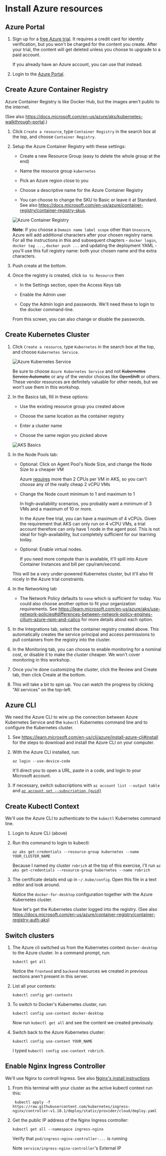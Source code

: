 Install Azure resources
=======================


Azure Portal
------------

1. Sign up for a [free Azure trial](https://azure.microsoft.com/en-us/free/).  It requires a credit card for identity verification, but you won't be charged for the content you create.  After your trial, the content will get deleted unless you choose to upgrade to a paid account.

   If you already have an Azure account, you can use that instead.

2. Login to the [Azure Portal](https://portal.azure.com).


Create Azure Container Registry
-------------------------------

Azure Container Registry is like Docker Hub, but the images aren't public to the internet.

(See also https://docs.microsoft.com/en-us/azure/aks/kubernetes-walkthrough-portal.)

1. Click `Create a resource`, type `Container Registry` in the search box at the top, and choose `Container Registry`.

2. Setup the Azure Container Registry with these settings:

   - Create a new Resource Group (easy to delete the whole group at the end)

   - Name the resource group `kubernetes`

   - Pick an Azure region close to you

   - Choose a descriptive name for the Azure Container Registry

   - You can choose to change the SKU to Basic or leave it at Standard.  See also https://docs.microsoft.com/en-us/azure/container-registry/container-registry-skus.

   ![Azure Container Registry](acr-1.png)

   **Note**: If you choose a `Domain name label scope` other than `Unsecure`, Azure will add additional characters after your chosen registry name.  For all the instructions in this and subsequent chapters - `docker login`, `docker tag ...`, `docker push ...` and updating the deployment YAML - you'll use this full registry name: both your chosen name and the extra characters.

3. Push create at the bottom.

4. Once the registry is created, click `Go to Resource` then

   - In the Settings section, open the Access Keys tab

   - Enable the Admin user

   - Copy the Admin login and passwords.  We'll need these to login to the docker command-line.

   From this screen, you can also change or disable the passwords.


Create Kubernetes Cluster
-------------------------

1. Click `Create a resource`, type `Kubernetes` in the search box at the top, and choose `Kubernetes Service`.

   ![Azure Kubernetes Service](aks-1.png)

   Be sure to choose `Azure Kubernetes Service` and not  ~~Kubernetes Service Automatic~~ or any of the vendor choices like ~~OpenShift~~ or others.  These vendor resources are definitely valuable for other needs, but we won't use them in this workshop.

2. In the Basics tab, fill in these options:

   - Use the existing resource group you created above

   - Choose the same location as the container registry

   - Enter a cluster name

   - Choose the same region you picked above

   ![AKS Basics](aks-2.png)

3. In the Node Pools tab:

   - Optional: Click on Agent Pool's Node Size, and change the Node Size to a cheaper VM

     Azure [requires](https://learn.microsoft.com/en-us/azure/aks/quotas-skus-regions#restricted-vm-sizes) more than 2 CPUs per VM in AKS, so you can't choose any of the really cheap 2 vCPU VMs

   - Change the Node count minimum to 1 and maximum to 1

     In high-availability scenarios, you probably want a minimum of 3 VMs and a maximum of 10 or more.

     In the Azure free trial, you can have a maximum of 4 vCPUs.  Given the requirement that AKS can only run on 4 vCPU VMs, a trial account therefore can only have 1 node in the agent pool.  This is not ideal for high-availability, but completely sufficient for our learning today.

   - Optional: Enable virtual nodes.

     If you need more compute than is available, it'll spill into Azure Container Instances and bill per cpu/ram/second.

   This will be a very under-powered Kubernetes cluster, but it'll also fit nicely in the Azure trial constraints.

4. In the Networking tab

   - The Network Policy defaults to `none` which is sufficient for today.  You could also choose another option to fit your organization requirements.  See https://learn.microsoft.com/en-us/azure/aks/use-network-policies#differences-between-network-policy-engines-cilium-azure-npm-and-calico for more details about each option.

5. In the Integrations tab, select the container registry created above.  This automatically creates the service principal and access permissions to pull containers from the registry into the cluster.

6. In the Monitoring tab, you can choose to enable monitoring for a nominal cost, or disable it to make the cluster cheaper.  We won't cover monitoring in this workshop.

7. Once you're done customizing the cluster, click the Review and Create tab, then click Create at the bottom.

8. This will take a bit to spin up.  You can watch the progress by clicking "All services" on the top-left.


Azure CLI
---------

We need the Azure CLI to wire up the connection between Azure Kubernetes Service and the `kubectl` Kubernetes command line and to configure the Kubernetes cluster.

1. See https://learn.microsoft.com/en-us/cli/azure/install-azure-cli#install for the steps to download and install the Azure CLI on your computer.

2. With the Azure CLI installed, run:

   ```
   az login --use-device-code
   ```

   It'll direct you to open a URL, paste in a code, and login to your Microsoft account.

3. If necessary, switch subscriptions with `az account list --output table` and [`az account set --subscription {guid}`](https://docs.microsoft.com/en-us/cli/azure/account?view=azure-cli-latest#az-account-set)


Create Kubectl Context
----------------------

We'll use the Azure CLI to authenticate to the `kubectl` Kubernetes command line.

1. Login to Azure CLI (above)

2. Run this command to login to kubectl:

   ```
   az aks get-credentials --resource-group kubernetes --name YOUR_CLUSTER_NAME
   ```

   Because I named my cluster `robrich` at the top of this exercise, I'll run `az aks get-credentials --resource-group kubernetes --name robrich`

3. The certificate details end up in `~/.kube/config`.  Open this file in a text editor and look around.

   Notice the `docker-for-desktop` configuration together with the Azure Kubernetes cluster.

   Now let's get the Kubernetes cluster logged into the registry.  (See also https://docs.microsoft.com/en-us/azure/container-registry/container-registry-auth-aks)


Switch clusters
---------------

1. The Azure cli switched us from the Kubernetes context `docker-desktop` to the Azure cluster.  In a command prompt, run:

   ```
   kubectl get all
   ```

   Notice the `frontend` and `backend` resources we created in previous sections aren't present in this server.

2. List all your contexts:

   ```
   kubectl config get-contexts
   ```

3. To switch to Docker's Kubernetes cluster, run:

   ```
   kubectl config use-context docker-desktop
   ```

   Now run `kubectl get all` and see the content we created previously.

4. Switch back to the Azure Kubernetes cluster:

   ```
   kubectl config use-context YOUR_NAME
   ```

   I typed `kubectl config use-context robrich`.


Enable Nginx Ingress Controller
-------------------------------

We'll use Nginx to controll Ingress. See also [Nginx's install instructions](https://kubernetes.github.io/ingress-nginx/deploy/#azure)

1. From this terminal with your cluster as the active kubectl context run this:

   ```
    kubectl apply -f https://raw.githubusercontent.com/kubernetes/ingress-nginx/controller-v1.10.1/deploy/static/provider/cloud/deploy.yaml
    ```

2. Get the public IP address of the Nginx Ingress controller:

   ```
   kubectl get all --namespace ingress-nginx
   ```

   Verify that `pod/ingress-nginx-controller-...` is running

   Note `service/ingress-nginx-controller`'s External IP
